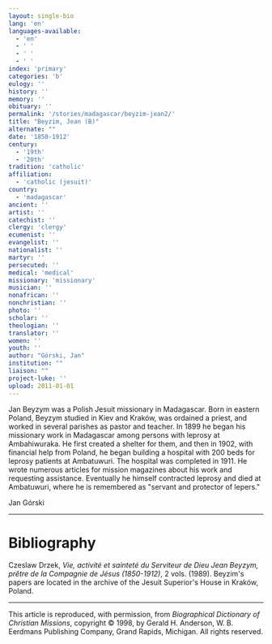 ```yaml
---
layout: single-bio
lang: 'en'
languages-available:
  - 'en'
  - ' '
  - ' '
  - ' '
index: 'primary'
categories: 'b'
eulogy: ''
history: ''
memory: ''
obituary: ''
permalink: '/stories/madagascar/beyzim-jean2/'
title: "Beyzim, Jean (B)"
alternate: ""
date: '1850-1912'
century:
  - '19th'
  - '20th'
tradition: 'catholic'
affiliation:
  - 'catholic (jesuit)'
country:
  - 'madagascar'
ancient: ''
artist: ''
catechist: ''
clergy: 'clergy'
ecumenist: ''
evangelist: ''
nationalist: ''
martyr: ''
persecuted: ''
medical: 'medical'
missionary: 'missionary'
musician: ''
nonafrican: ''
nonchristian: ''
photo: ''
scholar: ''
theologian: ''
translator: ''
women: ''
youth: ''
author: "Górski, Jan"
institution: ""
liaison: ""
project-luke: ''
upload: 2011-01-01
---
```




Jan Beyzym was a Polish Jesuit missionary in Madagascar. Born in eastern Poland, Beyzym studied in Kiev and Kraków, was ordained a priest, and worked in several parishes as pastor and teacher. In 1899 he began his missionary work in Madagascar among persons with leprosy at Ambahiwuraka. He first created a shelter for them, and then in 1902, with financial help from Poland, he began building a hospital with 200 beds for leprosy patients at Ambatuwuri. The hospital was completed in 1911. He wrote numerous articles for mission magazines about his work and requesting assistance. Eventually he himself contracted leprosy and died at Ambatuwuri, where he is remembered as "servant and protector of lepers."

Jan Górski

---

# Bibliography

Czeslaw Drzek, *Vie, activité et sainteté du Serviteur de Dieu Jean Beyzym, prêtre de la Compagnie de Jésus (1850-1912)*, 2 vols. (1989). Beyzim's papers are located in the archive of the Jesuit Superior's House in Kraków, Poland.

---

This article is reproduced, with permission, from *Biographical Dictionary of Christian Missions*, copyright © 1998, by Gerald H. Anderson, W. B. Eerdmans Publishing Company, Grand Rapids, Michigan. All rights reserved.

